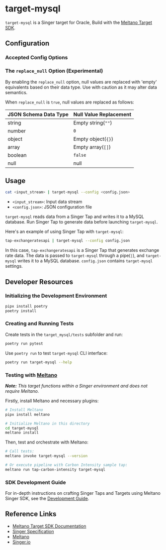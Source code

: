 # target-mysql

`target-mysql` is a Singer target for Oracle, Build with the [Meltano Target SDK](https://sdk.meltano.com).


<!--

Developer TODO: Update the below as needed to correctly describe the install procedure. For instance, if you do not have a PyPi repo, or if you want users to directly install from your git repo, you can modify this step as appropriate.

## Installation

Install from PyPi:

```bash
pipx install target-oracle
```

Install from GitHub:

```bash
pipx install git+https://github.com/ORG_NAME/target-oracle.git@main
```

-->

## Configuration

### Accepted Config Options

<!--
Developer TODO: Provide a list of config options accepted by the target.

This section can be created by copy-pasting the CLI output from:

```
target-oracle --about --format=markdown
```
-->

### The `replace_null` Option (Experimental)

By enabling the `replace_null` option, null values are replaced with 'empty' equivalents based on their data type. Use with caution as it may alter data semantics.

When `replace_null` is `true`, null values are replaced as follows:

| JSON Schema Data Type | Null Value Replacement |
|-----------------------|------------------------|
| string                | Empty string(`""`)     |
| number                | `0`                    |
| object                | Empty object(`{}`)     |
| array                 | Empty array(`[]`)      |
| boolean               | `false`                |
| null                  | null                   |


## Usage

```bash
cat <input_stream> | target-mysql --config <config.json>
```

- `<input_stream>`: Input data stream
- `<config.json>`: JSON configuration file

`target-mysql` reads data from a Singer Tap and writes it to a MySQL database. Run Singer Tap to generate data before launching `target-mysql`.

Here's an example of using Singer Tap with `target-mysql`:

```bash
tap-exchangeratesapi | target-mysql --config config.json
```

In this case, `tap-exchangeratesapi` is a Singer Tap that generates exchange rate data. The data is passed to `target-mysql` through a pipe(`|`), and `target-mysql` writes it to a MySQL database. `config.json` contains `target-mysql` settings.

## Developer Resources

### Initializing the Development Environment

```bash
pipx install poetry
poetry install
```

### Creating and Running Tests

Create tests in the `target_mysql/tests` subfolder and run:

```bash
poetry run pytest
```

Use `poetry run` to test `target-mysql` CLI interface:

```bash
poetry run target-mysql --help
```

### Testing with [Meltano](https://meltano.com/)

_**Note:** This target functions within a Singer environment and does not require Meltano._

Firstly, install Meltano and necessary plugins:

```bash
# Install Meltano
pipx install meltano

# Initialize Meltano in this directory
cd target-mysql
meltano install
```

Then, test and orchestrate with Meltano:

```bash
# Call tests:
meltano invoke target-mysql --version

# Or execute pipeline with Carbon Intensity sample tap:
meltano run tap-carbon-intensity target-mysql
```

### SDK Development Guide

For in-depth instructions on crafting Singer Taps and Targets using Meltano Singer SDK, see the [Development Guide](https://sdk.meltano.com/en/latest/dev_guide.html).

## Reference Links

- [Meltano Target SDK Documentation](https://sdk.meltano.com)
- [Singer Specification](https://github.com/singer-io/getting-started/blob/master/docs/SPEC.md)
- [Meltano](https://meltano.com/)
- [Singer.io](https://www.singer.io/)